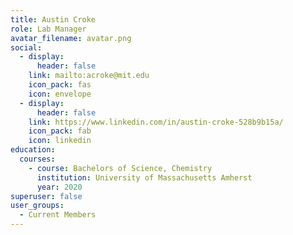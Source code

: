 ```yaml
---
title: Austin Croke
role: Lab Manager
avatar_filename: avatar.png
social:
  - display:
      header: false
    link: mailto:acroke@mit.edu
    icon_pack: fas
    icon: envelope
  - display:
      header: false
    link: https://www.linkedin.com/in/austin-croke-528b9b15a/
    icon_pack: fab
    icon: linkedin
education:
  courses:
    - course: Bachelors of Science, Chemistry
      institution: University of Massachusetts Amherst
      year: 2020
superuser: false
user_groups:
  - Current Members
---
```

